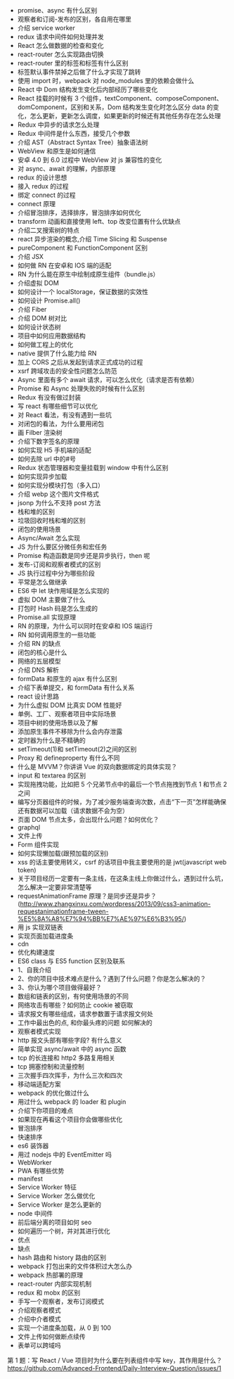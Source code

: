 - promise、async 有什么区别
- 观察者和订阅-发布的区别，各自用在哪里
- 介绍 service worker
- redux 请求中间件如何处理并发
- React 怎么做数据的检查和变化
- react-router 怎么实现路由切换
- react-router 里的<Link>标签和<a>标签有什么区别
- <a>标签默认事件禁掉之后做了什么才实现了跳转
- 使用 import 时，webpack 对 node_modules 里的依赖会做什么
- React 中 Dom 结构发生变化后内部经历了哪些变化
- React 挂载的时候有 3 个组件，textComponent、composeComponent、domComponent，区别和关系，Dom 结构发生变化时怎么区分 data 的变化，怎么更新，更新怎么调度，如果更新的时候还有其他任务存在怎么处理
- Redux 中异步的请求怎么处理
- Redux 中间件是什么东西，接受几个参数
- 介绍 AST（Abstract Syntax Tree）抽象语法树
- WebView 和原生是如何通信
- 安卓 4.0 到 6.0 过程中 WebView 对 js 兼容性的变化
- 对 async、await 的理解，内部原理
- redux 的设计思想
- 接入 redux 的过程
- 绑定 connect 的过程
- connect 原理
- 介绍冒泡排序，选择排序，冒泡排序如何优化
- transform 动画和直接使用 left、top 改变位置有什么优缺点
- 介绍二叉搜索树的特点
- react 异步渲染的概念,介绍 Time Slicing 和 Suspense
- pureComponent 和 FunctionComponent 区别
- 介绍 JSX
- 如何做 RN 在安卓和 IOS 端的适配
- RN 为什么能在原生中绘制成原生组件（bundle.js）
- 介绍虚拟 DOM
- 如何设计一个 localStorage，保证数据的实效性
- 如何设计 Promise.all()
- 介绍 Fiber
- 介绍 DOM 树对比
- 如何设计状态树
- 项目中如何应用数据结构
- 如何做工程上的优化
- native 提供了什么能力给 RN
- 加上 CORS 之后从发起到请求正式成功的过程
- xsrf 跨域攻击的安全性问题怎么防范
- Async 里面有多个 await 请求，可以怎么优化（请求是否有依赖）
- Promise 和 Async 处理失败的时候有什么区别
- Redux 有没有做过封装
- 写 react 有哪些细节可以优化
- 对 React 看法，有没有遇到一些坑
- 对闭包的看法，为什么要用闭包
- 画 Filber 渲染树
- 介绍下数字签名的原理
- 如何实现 H5 手机端的适配
- 如何去除 url 中的#号
- Redux 状态管理器和变量挂载到 window 中有什么区别
- 如何实现异步加载
- 如何实现分模块打包（多入口）
- 介绍 webp 这个图片文件格式
- jsonp 为什么不支持 post 方法
- 栈和堆的区别
- 垃圾回收时栈和堆的区别
- 闭包的使用场景
- Async/Await 怎么实现
- JS 为什么要区分微任务和宏任务
- Promise 构造函数是同步还是异步执行，then 呢
- 发布-订阅和观察者模式的区别
- JS 执行过程中分为哪些阶段
- 平常是怎么做继承
- ES6 中 let 块作用域是怎么实现的
- 虚拟 DOM 主要做了什么
- 打包时 Hash 码是怎么生成的
- Promise.all 实现原理
- RN 的原理，为什么可以同时在安卓和 IOS 端运行
- RN 如何调用原生的一些功能
- 介绍 RN 的缺点
- 闭包的核心是什么
- 网络的五层模型
- 介绍 DNS 解析
- formData 和原生的 ajax 有什么区别
- 介绍下表单提交，和 formData 有什么关系
- react 设计思路
- 为什么虚拟 DOM 比真实 DOM 性能好
- 单例、工厂、观察者项目中实际场景
- 项目中树的使用场景以及了解
- 添加原生事件不移除为什么会内存泄露
- 定时器为什么是不精确的
- setTimeout(1)和 setTimeout(2)之间的区别
- Proxy 和 defineproperty 有什么不同
- 什么是 MVVM？你讲讲 Vue 的双向数据绑定的具体实现？
- input 和 textarea 的区别
- 实现拖拽功能，比如把 5 个兄弟节点中的最后一个节点拖拽到节点 1 和节点 2 之间
- 编写分页器组件的时候，为了减少服务端查询次数，点击“下一页”怎样能确保还有数据可以加载（请求数据不会为空）
- 页面 DOM 节点太多，会出现什么问题？如何优化？
- graphql
- 文件上传
- Form 组件实现
- 如何实现懒加载(跟预加载的区别)
- xss 的话主要使用转义，csrf 的话项目中我主要使用的是 jwt(javascript web token)
- 关于项目经历一定要有一条主线，在这条主线上你做过什么，遇到过什么坑，怎么解决一定要非常清楚等
- requestAnimationFrame 原理？是同步还是异步？(http://www.zhangxinxu.com/wordpress/2013/09/css3-animation-requestanimationframe-tween-%E5%8A%A8%E7%94%BB%E7%AE%97%E6%B3%95/)
- 用 js 实现双链表
- 实现页面加载进度条
- cdn
- 优化构建速度
- ES6 class 与 ES5 function 区别及联系
- 1、自我介绍
- 2、你的项目中技术难点是什么？遇到了什么问题？你是怎么解决的？
- 3、你认为哪个项目做得最好？
- 数组和链表的区别，有何使用场景的不同
- 网络攻击有哪些？如何防止 cookie 被窃取
- 请求报文有哪些组成，请求参数置于请求报文何处
- 工作中最出色的点, 和你最头疼的问题 如何解决的
- 观察者模式实现
- http 报文头部有哪些字段? 有什么意义
- 简单实现 async/await 中的 async 函数
- tcp 的长连接和 http2 多路复用相关
- tcp 拥塞控制和流量控制
- 三次握手四次挥手，为什么三次和四次
- 移动端适配方案
- webpack 的优化做过什么
- 用过什么 webpack 的 loader 和 plugin
- 介绍下你项目的难点
- 如果现在再看这个项目你会做哪些优化
- 冒泡排序
- 快速排序
- es6 装饰器
- 用过 nodejs 中的 EventEmitter 吗
- WebWorker
- PWA 有哪些优势
- manifest
- Service Worker 特征
- Service Worker 怎么做优化
- Service Worker 是怎么更新的
- node 中间件
- 前后端分离的项目如何 seo
- 如何遍历一个树，并对其进行优化
- 优点
- 缺点
- hash 路由和 history 路由的区别
- webpack 打包出来的文件体积过大怎么办
- webpack 热部署的原理
- react-router 内部实现机制
- redux 和 mobx 的区别
- 手写一个观察者，发布订阅模式
- 介绍观察者模式
- 介绍中介者模式
- 实现一个进度条加载，从 0 到 100
- 文件上传如何做断点续传
- 表单可以跨域吗

第 1 题：写 React / Vue 项目时为什么要在列表组件中写 key，其作用是什么？
https://github.com/Advanced-Frontend/Daily-Interview-Question/issues/1

